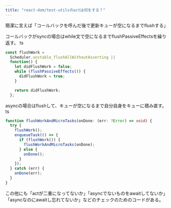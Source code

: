 ```yaml
---
title: "react-dom/test-utilsのactは何をする？"
---
```


簡潔に言えば「コールバックを呼んだ後で更新キューが空になるまでflushする」

コールバックがsyncの場合はwhile文で空になるまでflushPassiveEffectsを繰り返す。
ts

```typescript
const flushWork =
  Scheduler.unstable_flushAllWithoutAsserting ||
  function() {
    let didFlushWork = false;
    while (flushPassiveEffects()) {
      didFlushWork = true;
    }

    return didFlushWork;
  };
```


asyncの場合はflushして、キューが空になるまで自分自身をキューに積み直す。
ts

```typescript
function flushWorkAndMicroTasks(onDone: (err: ?Error) => void) {
  try {
    flushWork();
    enqueueTask(() => {
      if (flushWork()) {
        flushWorkAndMicroTasks(onDone);
      } else {
        onDone();
      }
    });
  } catch (err) {
    onDone(err);
  }
}
```


この他にも「actが二重になってないか」「asyncでないものをawaitしてないか」「asyncなのにawaitし忘れてないか」などのチェックのためのコードがある。